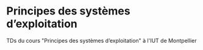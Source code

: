 # Principes des systèmes d’exploitation

TDs du cours "Principes des systèmes d’exploitation" à l'IUT de Montpellier
